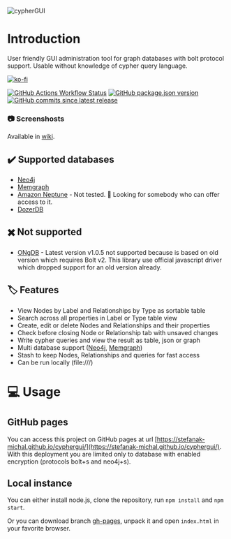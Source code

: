 ![cypherGUI](./public/logo.svg)

# Introduction

User friendly GUI administration tool for graph databases with bolt protocol support. Usable without knowledge of cypher query language.

[![ko-fi](https://ko-fi.com/img/githubbutton_sm.svg)](https://ko-fi.com/Z8Z5ABMLW)

[![GitHub Actions Workflow Status](https://img.shields.io/github/actions/workflow/status/stefanak-michal/cyphergui/auto-deploy.yml)](https://github.com/stefanak-michal/cyphergui/actions/workflows/auto-deploy.yml)
[![GitHub package.json version](https://img.shields.io/github/package-json/v/stefanak-michal/cyphergui?cacheSeconds=0)](https://github.com/stefanak-michal/cyphergui/releases)
[![GitHub commits since latest release](https://img.shields.io/github/commits-since/stefanak-michal/cyphergui/latest?cacheSeconds=0)](https://github.com/stefanak-michal/cyphergui/releases/latest)

### :camera: Screenshosts

Available in [wiki](https://github.com/stefanak-michal/cyphergui/wiki/Screenshots).

## :heavy_check_mark: Supported databases

- [Neo4j](https://neo4j.com/)
- [Memgraph](https://memgraph.com/)
- [Amazon Neptune](https://aws.amazon.com/neptune/) - Not tested. :raising_hand: Looking for somebody who can offer access to it.
- [DozerDB](https://dozerdb.org/)

## :heavy_multiplication_x: Not supported

- [ONgDB](https://graphfoundation.org/projects/ongdb/) - Latest version v1.0.5 not supported because is based on old version which requires Bolt v2. This library use official javascript driver which dropped support for an old version already.

## :label: Features

- View Nodes by Label and Relationships by Type as sortable table
- Search across all properties in Label or Type table view
- Create, edit or delete Nodes and Relationships and their properties
- Check before closing Node or Relationship tab with unsaved changes
- Write cypher queries and view the result as table, json or graph
- Multi database support ([Neo4j](https://neo4j.com/docs/cypher-manual/current/databases/), [Memgraph](https://memgraph.com/docs/configuration/multi-tenancy))
- Stash to keep Nodes, Relationships and queries for fast access
- Can be run locally (file:///)

# :computer: Usage

## GitHub pages

You can access this project on GitHub pages at url [https://stefanak-michal.github.io/cyphergui/](https://stefanak-michal.github.io/cyphergui/). With this deployment you are limited only to database with enabled encryption (protocols bolt+s and neo4j+s).

## Local instance

You can either install node.js, clone the repository, run `npm install` and `npm start`.

Or you can download branch [gh-pages](https://github.com/stefanak-michal/cyphergui/tree/gh-pages), unpack it and open `index.html` in your favorite browser.
